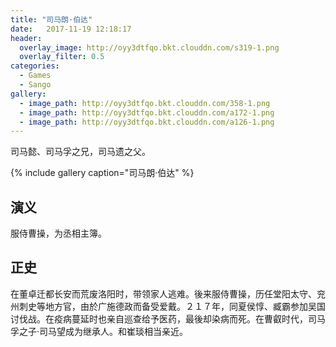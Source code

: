 ```yaml
---
title: "司马朗·伯达"
date:   2017-11-19 12:18:17
header:
  overlay_image: http://oyy3dtfqo.bkt.clouddn.com/s319-1.png
  overlay_filter: 0.5
categories:
  - Games
  - Sango
gallery:
  - image_path: http://oyy3dtfqo.bkt.clouddn.com/358-1.png
  - image_path: http://oyy3dtfqo.bkt.clouddn.com/a172-1.png
  - image_path: http://oyy3dtfqo.bkt.clouddn.com/a126-1.png
---
```


司马懿、司马孚之兄，司马遗之父。

{% include gallery caption="司马朗·伯达" %}

## 演义

服侍曹操，为丞相主簿。

## 正史

在董卓迁都长安而荒废洛阳时，带领家人逃难。後来服侍曹操，历任堂阳太守、兖州刺史等地方官，由於广施德政而备受爱戴。２１７年，同夏侯惇、臧霸参加吴国讨伐战。在疫病蔓延时也亲自巡查给予医药，最後却染病而死。在曹叡时代，司马孚之子·司马望成为继承人。和崔琰相当亲近。